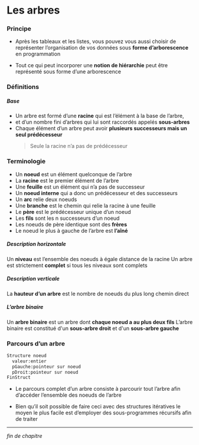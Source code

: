 # Les arbres

### Principe

- Après les tableaux et les listes, vous pouvez vous aussi choisir de représenter l’organisation de vos données sous **forme d’arborescence** en programmation

- Tout ce qui peut incorporer une **notion de hiérarchie** peut être représenté sous forme d’une arborescence

### Définitions

##### Base

- Un arbre est formé d’une **racine** qui est l’élément à la base de l’arbre,
- et d’un nombre fini d’arbres qui lui sont raccordés appelés **sous-­arbres**
- Chaque élément d’un arbre peut avoir **plusieurs successeurs mais un seul prédécesseur**
  > Seule la racine n’a pas de prédécesseur

### Terminologie

- Un **noeud** est un élément quelconque de l’arbre
- La **racine** est le premier élément de l’arbre
- Une **feuille** est un élément qui n’a pas de successeur
- Un **noeud interne** qui a donc un prédécesseur et des successeurs
- Un **arc** relie deux noeuds
- Une **branche** est le chemin qui relie la racine à une feuille
- Le **père** est le prédécesseur unique d’un noeud
- Les **fils** sont les n successeurs d’un noeud
- Les noeuds de père identique sont des **frères**
- Le noeud le plus à gauche de l’arbre est **l’aîné**

##### Description horizontale

Un **niveau** est l’ensemble des noeuds à égale distance de la racine
Un arbre est strictement **complet** si tous les niveaux sont complets

##### Description verticale

La **hauteur d’un arbre** est le nombre de noeuds du plus long chemin direct

##### L’arbre binaire

Un **arbre binaire** est un arbre dont **chaque noeud a au plus deux fils**
L’arbre binaire est constitué d'un **sous-­arbre droit** et d'un **sous-­arbre gauche**

### Parcours d’un arbre

```pascal
Structure noeud
  valeur:entier
  pGauche:pointeur sur noeud
  pDroit:pointeur sur noeud
FinStruct
```

- Le parcours complet d’un arbre consiste à parcourir tout l’arbre afin d’accéder l’ensemble des noeuds de l’arbre

- Bien qu’il soit possible de faire ceci avec des structures itératives le moyen le plus facile est d’employer des sous-programmes récursifs afin de traiter

---

_fin de chapitre_

